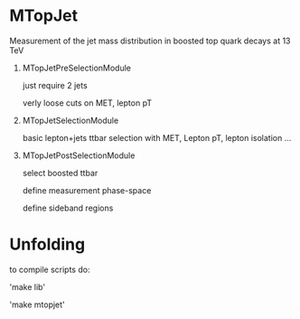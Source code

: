 # MTopJet
Measurement of the jet mass distribution in boosted top quark decays at 13 TeV


1) MTopJetPreSelectionModule

   just require 2 jets

   verly loose cuts on MET, lepton pT


2) MTopJetSelectionModule

   basic lepton+jets ttbar selection with MET, Lepton pT, lepton isolation ...


3) MTopJetPostSelectionModule

   select boosted ttbar

   define measurement phase-space

   define sideband regions

# Unfolding
to compile scripts do:

'make lib'

'make mtopjet'